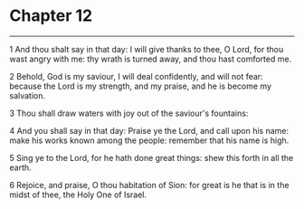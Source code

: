 # Chapter 12

***

1 And thou shalt say in that day: I will give thanks to thee, O Lord, for thou wast angry with me: thy wrath is turned away, and thou hast comforted me.

2 Behold, God is my saviour, I will deal confidently, and will not fear: because the Lord is my strength, and my praise, and he is become my salvation.

3 Thou shall draw waters with joy out of the saviour's fountains:

4 And you shall say in that day: Praise ye the Lord, and call upon his name: make his works known among the people: remember that his name is high.

5 Sing ye to the Lord, for he hath done great things: shew this forth in all the earth.

6 Rejoice, and praise, O thou habitation of Sion: for great is he that is in the midst of thee, the Holy One of Israel.

